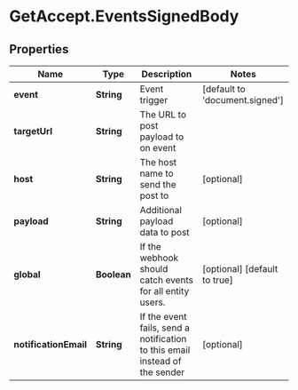 # GetAccept.EventsSignedBody

## Properties
Name | Type | Description | Notes
------------ | ------------- | ------------- | -------------
**event** | **String** | Event trigger | [default to &#x27;document.signed&#x27;]
**targetUrl** | **String** | The URL to post payload to on event | 
**host** | **String** | The host name to send the post to | [optional] 
**payload** | **String** | Additional payload data to post | [optional] 
**global** | **Boolean** | If the webhook should catch events for all entity users. | [optional] [default to true]
**notificationEmail** | **String** | If the event fails, send a notification to this email instead of the sender | [optional] 

